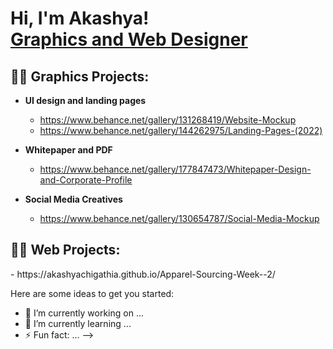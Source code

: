 <h1>Hi, I'm Akashya! <br/><a href="https://github.com/joshmadakor1">Graphics and Web Designer</a></h1>

<h2>👨‍💻 Graphics Projects:</h2>

- <b>UI design and landing pages </b>
  - https://www.behance.net/gallery/131268419/Website-Mockup
  - https://www.behance.net/gallery/144262975/Landing-Pages-(2022)

- <b>Whitepaper and PDF </b>
  - https://www.behance.net/gallery/177847473/Whitepaper-Design-and-Corporate-Profile

- <b>Social Media Creatives</b>
  - https://www.behance.net/gallery/130654787/Social-Media-Mockup
 
<h2>👨‍💻 Web Projects:</h2>
- https://akashyachigathia.github.io/Apparel-Sourcing-Week--2/


Here are some ideas to get you started:

- 🔭 I’m currently working on ...
- 🌱 I’m currently learning ...
- ⚡ Fun fact: ...
-->
